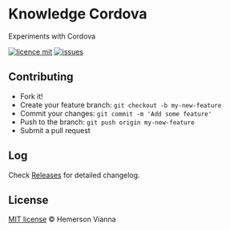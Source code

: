 # Knowledge Cordova

Experiments with Cordova

[![licence mit](https://img.shields.io/badge/license-MIT-blue.svg?style=flat-square)](http://hemersonvianna.mit-license.org/)
[![issues](https://img.shields.io/github/issues/descco-tools/knowledge-cordova.svg?style=flat-square)](https://github.com/descco-tools/knowledge-cordova/issues)

## Contributing

- Fork it!
- Create your feature branch: `git checkout -b my-new-feature`
- Commit your changes: `git commit -m 'Add some feature'`
- Push to the branch: `git push origin my-new-feature`
- Submit a pull request

## Log

Check [Releases](https://github.com/descco-tools/knowledge-cordova/releases) for detailed changelog.

## License

[MIT license](http://hemersonvianna.mit-license.org/) © Hemerson Vianna